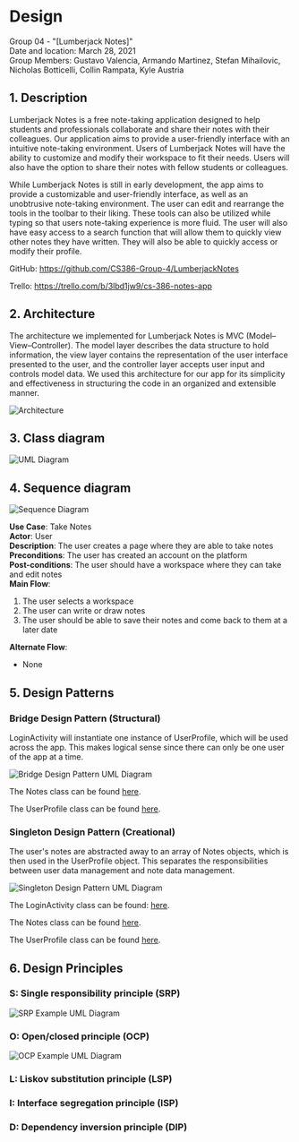 # Design
Group 04 - "[Lumberjack Notes]"  
Date and location: March 28, 2021  
Group Members: Gustavo Valencia, Armando Martinez, Stefan Mihailovic, Nicholas Botticelli, Collin Rampata, Kyle Austria

## 1. Description

Lumberjack Notes is a free note-taking application designed to help students and professionals collaborate and share
their notes with their colleagues. Our application aims to provide a user-friendly interface with an intuitive
note-taking environment. Users of Lumberjack Notes will have the ability to customize and modify their workspace to
fit their needs. Users will also have the option to share their notes with fellow students or colleagues.

While Lumberjack Notes is still in early development, the app aims to provide a customizable and user-friendly
interface, as well as an unobtrusive note-taking environment. The user can edit and rearrange the tools in the toolbar
to their liking. These tools can also be utilized while typing so that users note-taking experience is more fluid. The
user will also have easy access to a search function that will allow them to quickly view other notes they have
written. They will also be able to quickly access or modify their profile.

GitHub: https://github.com/CS386-Group-4/LumberjackNotes

Trello: https://trello.com/b/3lbd1jw9/cs-386-notes-app

## 2. Architecture

The architecture we implemented for Lumberjack Notes is MVC (Model–View–Controller). The model layer describes the data
structure to hold information, the view layer contains the representation of the user interface presented to the user,
and the controller layer accepts user input and controls model data. We used this architecture for our app for its
simplicity and effectiveness in structuring the code in an organized and extensible manner.

![Architecture](./images/Deliverable_5_Design_Architecture.png)

## 3. Class diagram

![UML Diagram](./images/Deliverable_5_Design_UML_Diagram.png)

## 4. Sequence diagram

![Sequence Diagram](./images/Deliverable_5_Design_Sequence_Diagram.png)

**Use Case**: Take Notes  
**Actor**: User  
**Description**: The user creates a page where they are able to take notes  
**Preconditions**: The user has created an account on the platform  
**Post-conditions**: The user should have a workspace where they can take and edit notes  
**Main Flow**:
1. The user selects a workspace
2. The user can write or draw notes
3. The user should be able to save their notes and come back to them at a later date

**Alternate Flow**:
- None

## 5. Design Patterns

### Bridge Design Pattern (Structural)

LoginActivity will instantiate one instance of UserProfile, which will be used across the app. This makes logical sense
since there can only be one user of the app at a time.

![Bridge Design Pattern UML Diagram](./images/D5_Bridge_Design_Pattern.png)

The Notes class can be found [here](../android_app/app/src/main//java/org/cs386group4/lumberjacknotes/models/Notes.java).

The UserProfile class can be found [here](../android_app/app/src/main//java/org/cs386group4/lumberjacknotes/models/UserProfile.java).

### Singleton Design Pattern (Creational)

The user's notes are abstracted away to an array of Notes objects, which is then used in the UserProfile object. This
separates the responsibilities between user data management and note data management.

![Singleton Design Pattern UML Diagram](./images/D5_Singleton_Design_Pattern.png)

The LoginActivity class can be found: [here](../android_app/app/src/main//java/org/cs386group4/lumberjacknotes/ui/LoginActivity.java).

The Notes class can be found [here](../android_app/app/src/main//java/org/cs386group4/lumberjacknotes/models/Notes.java).

The UserProfile class can be found [here](../android_app/app/src/main//java/org/cs386group4/lumberjacknotes/models/UserProfile.java).

## 6. Design Principles

### S: Single responsibility principle (SRP)

![SRP Example UML Diagram](./images/D5_SRP_Example.png)

### O: Open/closed principle (OCP)

![OCP Example UML Diagram](./images/D5_OCP_Example.png)

### L: Liskov substitution principle (LSP)



### I: Interface segregation principle (ISP)



### D: Dependency inversion principle (DIP)
